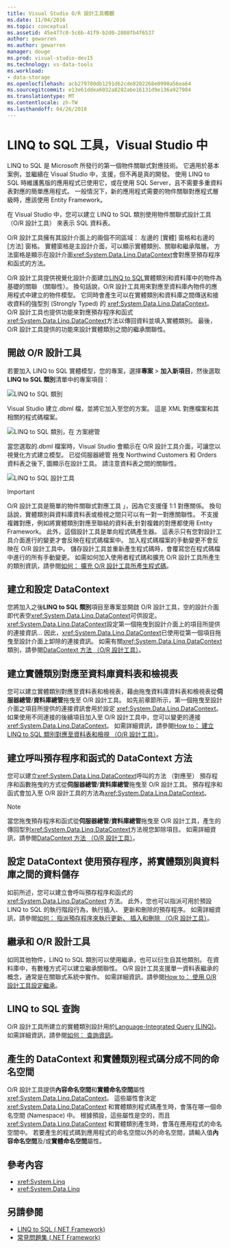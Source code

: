 ```yaml
---
title: Visual Studio O/R 設計工具概觀
ms.date: 11/04/2016
ms.topic: conceptual
ms.assetid: 45e477c0-5c6b-41f9-b2d0-2808fb4f6537
author: gewarren
ms.author: gewarren
manager: douge
ms.prod: visual-studio-dev15
ms.technology: vs-data-tools
ms.workload:
- data-storage
ms.openlocfilehash: acb279780db1291d62cde8202268e0990a56ea64
ms.sourcegitcommit: e13e61ddea6032a8282abe16131d9e136a927984
ms.translationtype: MT
ms.contentlocale: zh-TW
ms.lasthandoff: 04/26/2018
---
```

# <a name="linq-to-sql-tools-in-visual-studio"></a>LINQ to SQL 工具，Visual Studio 中

LINQ to SQL 是 Microsoft 所發行的第一個物件關聯式對應技術。 它適用於基本案例，並繼續在 Visual Studio 中，支援，但不再是真的開發。 使用 LINQ to SQL 時維護舊版的應用程式已使用它，或在使用 SQL Server，且不需要多重資料表對應的簡單應用程式。 一般情況下，新的應用程式需要的物件關聯對應程式層級時，應該使用 Entity Framework。

在 Visual Studio 中，您可以建立 LINQ to SQL 類別使用物件關聯式設計工具 （O/R 設計工具） 來表示 SQL 資料表。

O/R 設計工具擁有其設計介面上的兩個不同區域： 左邊的 [實體] 窗格和右邊的 [方法] 窗格。 實體窗格是主設計介面，可以顯示實體類別、關聯和繼承階層。 方法窗格是顯示在設計介面<xref:System.Data.Linq.DataContext>會對應至預存程序和函式的方法。

O/R 設計工具提供視覺化設計介面建立[LINQ to SQL](/dotnet/framework/data/adonet/sql/linq/index)實體類別和資料庫中的物件為基礎的關聯 （關聯性）。 換句話說，O/R 設計工具用來對應至資料庫內物件的應用程式中建立的物件模型。 它同時會產生可以在實體類別和資料庫之間傳送和接收資料的強型別 (Strongly Typed) 的 <xref:System.Data.Linq.DataContext>。 O/R 設計工具也提供功能來對應預存程序和函式<xref:System.Data.Linq.DataContext>方法以傳回資料並填入實體類別。 最後，O/R 設計工具提供的功能來設計實體類別之間的繼承關聯性。

## <a name="open-the-or-designer"></a>開啟 O/R 設計工具

若要加入 LINQ to SQL 實體模型，您的專案，選擇**專案** > **加入新項目**，然後選取**LINQ to SQL 類別**清單中的專案項目：

![LINQ to SQL 類別](../data-tools/media/raddata-linq-to-sql-classes.png)

Visual Studio 建立.dbml 檔，並將它加入至您的方案。 這是 XML 對應檔案和其相關的程式碼檔案。

![LINQ to SQL 類別，在 方案總管](../data-tools/media/raddata-linq-to-sql-classes-in-solution-explorer.png)

當您選取的.dbml 檔案時，Visual Studio 會顯示在 O/R 設計工具介面，可讓您以視覺化方式建立模型。 已從伺服器總管 拖曳 Northwind Customers 和 Orders 資料表之後下, 圖顯示在設計工具。 請注意資料表之間的關聯性。

![LINQ to SQL 設計工具](../data-tools/media/raddata-linq-to-sql-designer.png)

> [!IMPORTANT]
> O/R 設計工具是簡單的物件關聯式對應工具 」，因為它支援僅 1:1 對應關係。 換句話說，實體類別與資料庫資料表或檢視之間只可以有一對一對應關聯性。 不支援複雜對應，例如將實體類別對應至聯結的資料表;針對複雜的對應都使用 Entity Framework。 此外，這個設計工具是單向程式碼產生器。 這表示只有您對設計工具介面進行的變更才會反映在程式碼檔案中。 加入程式碼檔案的手動變更不會反映在 O/R 設計工具中。 儲存設計工具並重新產生程式碼時，會覆寫您在程式碼檔中進行的所有手動變更。 如需如何加入使用者程式碼和擴充 O/R 設計工具所產生的類別資訊，請參閱[如何： 擴充 O/R 設計工具所產生程式碼](../data-tools/how-to-extend-code-generated-by-the-o-r-designer.md)。

## <a name="create-and-configure-the-datacontext"></a>建立和設定 DataContext

您將加入之後**LINQ to SQL 類別**項目至專案並開啟 O/R 設計工具，空的設計介面即代表空<xref:System.Data.Linq.DataContext>可供設定。 <xref:System.Data.Linq.DataContext>設定第一個拖曳到設計介面上的項目所提供的連接資訊... 因此，<xref:System.Data.Linq.DataContext>已使用從第一個項目拖曳至設計介面上卸除的連接資訊。 如需有關<xref:System.Data.Linq.DataContext>類別，請參閱[DataContext 方法 （O/R 設計工具）](../data-tools/datacontext-methods-o-r-designer.md)。

## <a name="create-entity-classes-that-map-to-database-tables-and-views"></a>建立實體類別對應至資料庫資料表和檢視表

您可以建立實體類別對應至資料表和檢視表，藉由拖曳資料庫資料表和檢視表從**伺服器總管**/**資料庫總管**拖曳至 O/R 設計工具。 如先前章節所示，第一個拖曳至設計介面之項目所提供的連接資訊會用於設定 <xref:System.Data.Linq.DataContext>。 如果使用不同連接的後續項目加入至 O/R 設計工具中，您可以變更的連接<xref:System.Data.Linq.DataContext>。 如需詳細資訊，請參閱[How to： 建立 LINQ to SQL 類別對應至資料表和檢視 （O/R 設計工具）](../data-tools/how-to-create-linq-to-sql-classes-mapped-to-tables-and-views-o-r-designer.md)。

## <a name="create-datacontext-methods-that-call-stored-procedures-and-functions"></a>建立呼叫預存程序和函式的 DataContext 方法

您可以建立<xref:System.Data.Linq.DataContext>呼叫的方法 （對應至） 預存程序和函數拖曳的方式從**伺服器總管**/**資料庫總管**拖曳至 O/R 設計工具。 預存程序和函式會加入至 O/R 設計工具的方法為<xref:System.Data.Linq.DataContext>。

> [!NOTE]
> 當您拖曳預存程序和函式從**伺服器總管**/**資料庫總管**拖曳至 O/R 設計工具，產生的傳回型別<xref:System.Data.Linq.DataContext>方法視您卸除項目。 如需詳細資訊，請參閱[DataContext 方法 （O/R 設計工具）](../data-tools/datacontext-methods-o-r-designer.md)。

## <a name="configure-a-datacontext-to-use-stored-procedures-to-save-data-between-entity-classes-and-a-database"></a>設定 DataContext 使用預存程序，將實體類別與資料庫之間的資料儲存

如前所述，您可以建立會呼叫預存程序和函式的 <xref:System.Data.Linq.DataContext> 方法。 此外，您也可以指派可用於預設 LINQ to SQL 的執行階段行為，執行插入、 更新和刪除的預存程序。 如需詳細資訊，請參閱[如何： 指派預存程序來執行更新、 插入和刪除 （O/R 設計工具）](../data-tools/how-to-assign-stored-procedures-to-perform-updates-inserts-and-deletes-o-r-designer.md)。

## <a name="inheritance-and-the-or-designer"></a>繼承和 O/R 設計工具

如同其他物件，LINQ to SQL 類別可以使用繼承，也可以衍生自其他類別。 在資料庫中，有數種方式可以建立繼承關聯性。 O/R 設計工具支援單一資料表繼承的概念，通常是在關聯式系統中實作。 如需詳細資訊，請參閱[How to： 使用 O/R 設計工具設定繼承](../data-tools/how-to-configure-inheritance-by-using-the-o-r-designer.md)。

## <a name="linq-to-sql-queries"></a>LINQ to SQL 查詢

O/R 設計工具所建立的實體類別設計用於[Language-Integrated Query (LINQ)](/dotnet/csharp/linq/)。 如需詳細資訊，請參閱[如何： 查詢資訊](/dotnet/framework/data/adonet/sql/linq/how-to-query-for-information)。

## <a name="separate-the-generated-datacontext-and-entity-class-code-into-different-namespaces"></a>產生的 DataContext 和實體類別程式碼分成不同的命名空間

O/R 設計工具提供**內容命名空間**和**實體命名空間**屬性<xref:System.Data.Linq.DataContext>。 這些屬性會決定 <xref:System.Data.Linq.DataContext> 和實體類別程式碼產生時，會落在哪一個命名空間 (Namespace) 中。 根據預設，這些屬性是空的，而且 <xref:System.Data.Linq.DataContext> 和實體類別產生時，會落在應用程式的命名空間中。 若要產生的程式碼到應用程式的命名空間以外的命名空間，請輸入值**內容命名空間**及/或**實體命名空間**屬性。

## <a name="reference-content"></a>參考內容

- <xref:System.Linq>
- <xref:System.Data.Linq>

## <a name="see-also"></a>另請參閱

- [LINQ to SQL (.NET Framework)](/dotnet/framework/data/adonet/sql/linq/index)
- [常見問題集 (.NET Framework)](/dotnet/framework/data/adonet/sql/linq/frequently-asked-questions)
